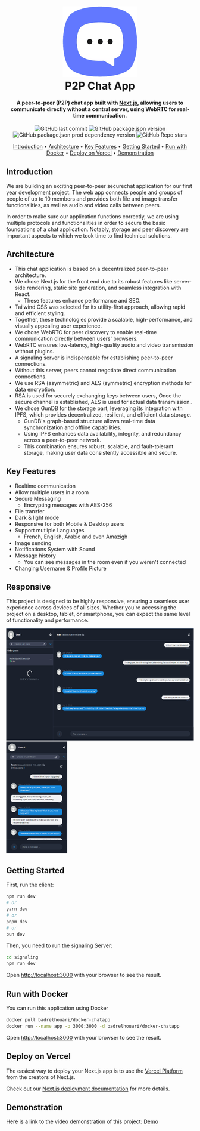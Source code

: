 
<h1 align="center">
<img src="public/logo.png" alt="Markdownify" width="200">
  <br>
  P2P Chat App
  <br>
</h1>

<h4 align="center">A peer-to-peer (P2P) chat app built with <a href="https://nextjs.org" target="_blank">Next.js</a>, allowing users to communicate directly without a central server, using WebRTC for real-time communication.</h4>

<p align="center">
<img alt="GitHub last commit" src="https://img.shields.io/github/last-commit/furycodz/p2p-chatapp">
<img alt="GitHub package.json version" src="https://img.shields.io/github/package-json/v/furycodz/p2p-chatapp">
<img alt="GitHub package.json prod dependency version" src="https://img.shields.io/github/package-json/dependency-version/furycodz/p2p-chatapp/react">
<img alt="GitHub Repo stars" src="https://img.shields.io/github/stars/furycodz/p2p-chatapp">


</p>

<p align="center">
  <a href="#introduction">Introduction</a> •
  <a href="#architecture">Architecture</a> •
  <a href="#key-features">Key Features</a> •
  <a href="#getting-started">Getting Started</a> •
  <a href="#run-with-docker">Run with Docker</a> •
  <a href="#deploy-on-vercel">Deploy on Vercel</a> •
  <a href="#demonstration">Demonstration</a>
</p>



## Introduction

We are building an exciting peer-to-peer securechat application for our first year development project. The web app connects people and groups of people of up to 10 members and provides both file and image transfer functionalities, as well as audio and video calls between peers.

In order to make sure our application functions correctly, we are using multiple protocols and functionalities in order to secure the basic foundations of a chat application. Notably, storage and peer discovery are important aspects to which we took time to find technical solutions. 

## Architecture

- This chat application is based on a decentralized peer-to-peer architecture.
- We chose Next.js for the front end due to its robust features like server-side rendering, static site generation, and seamless integration with React.
  - These features enhance performance and SEO.
- Tailwind CSS was selected for its utility-first approach, allowing rapid and efficient styling.
- Together, these technologies provide a scalable, high-performance, and visually appealing user experience.
- We chose WebRTC for peer discovery to enable real-time communication directly between users' browsers.
- WebRTC ensures low-latency, high-quality audio and video transmission without plugins.
- A signaling server is indispensable for establishing peer-to-peer connections.
- Without this server, peers cannot negotiate direct communication connections.
- We use RSA (asymmetric) and AES (symmetric) encryption methods for data encryption.
- RSA is used for securely exchanging keys between users, Once the secure channel is established, AES is used for actual data transmission..
- We chose GunDB for the storage part, leveraging its integration with IPFS, which provides decentralized, resilient, and efficient data storage.
  - GunDB's graph-based structure allows real-time data synchronization and offline capabilities.
  - Using IPFS enhances data availability, integrity, and redundancy across a peer-to-peer network.
  - This combination ensures robust, scalable, and fault-tolerant storage, making user data consistently accessible and secure.


## Key Features
- Realtime communication
- Allow multiple users in a room
- Secure Messaging
  - Encrypting messages with AES-256
- File transfer
- Dark & light mode
- Responsive for both Mobile & Desktop users
- Support mutliple Languages
  - French, English, Arabic and even Amazigh
- Image sending
- Notifications System with Sound
- Message history
  - You can see messages in the room even if you weren't connected
- Changing Username & Profile Picture

## Responsive 
This project is designed to be highly responsive, ensuring a seamless user experience across devices of all sizes. Whether you're accessing the project on a desktop, tablet, or smartphone, you can expect the same level of functionality and performance.
<div class="flex">
    <img src="public/desktop.png" alt="Markdownify" height="300">
    <img src="public/mobile.png" alt="Markdownify" height="300">
    
</div>


## Getting Started

First, run the client:

```bash
npm run dev
# or
yarn dev
# or
pnpm dev
# or
bun dev
```
Then, you need to run the signaling Server:
```bash
cd signaling
npm run dev
```
Open [http://localhost:3000](http://localhost:3000) with your browser to see the result.


## Run with Docker
You can run this application using Docker

```bash
docker pull badrelhouari/docker-chatapp
docker run --name app -p 3000:3000 -d badrelhouari/docker-chatapp
```

Open [http://localhost:3000](http://localhost:3000) with your browser to see the result.

## Deploy on Vercel

The easiest way to deploy your Next.js app is to use the [Vercel Platform](https://vercel.com/new?utm_medium=default-template&filter=next.js&utm_source=create-next-app&utm_campaign=create-next-app-readme) from the creators of Next.js.

Check out our [Next.js deployment documentation](https://nextjs.org/docs/deployment) for more details.

## Demonstration
Here is a link to the video demonstration of this project: <a href="https://youtu.be/jGN7IZOTA1c" target="_blank">Demo</a>